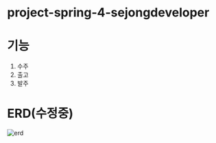 # project-spring-4-sejongdeveloper

# 기능
1. 수주
2. 출고
3. 발주

# ERD(수정중)
![erd](https://user-images.githubusercontent.com/51711799/153217578-1ac526ca-ac3e-49fa-89c5-1dd7d44afb8f.png)

